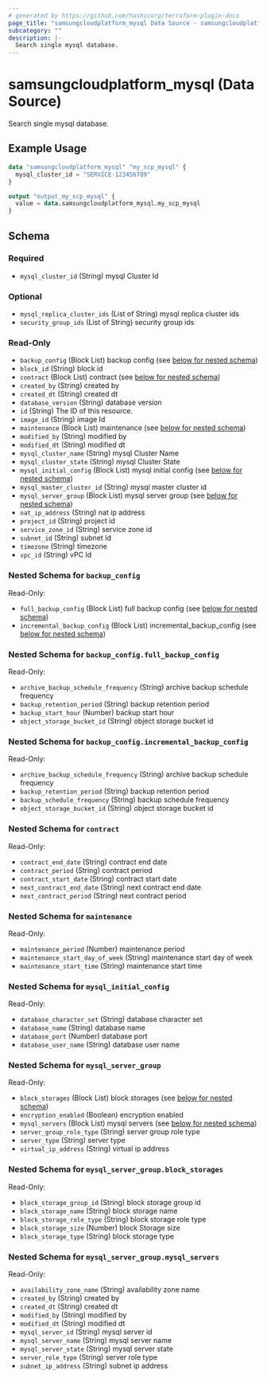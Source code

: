```yaml
---
# generated by https://github.com/hashicorp/terraform-plugin-docs
page_title: "samsungcloudplatform_mysql Data Source - samsungcloudplatform"
subcategory: ""
description: |-
  Search single mysql database.
---
```


# samsungcloudplatform_mysql (Data Source)

Search single mysql database.

## Example Usage

```terraform
data "samsungcloudplatform_mysql" "my_scp_mysql" {
  mysql_cluster_id = "SERVICE-123456789"
}

output "output_my_scp_mysql" {
  value = data.samsungcloudplatform_mysql.my_scp_mysql
}
```

<!-- schema generated by tfplugindocs -->
## Schema

### Required

- `mysql_cluster_id` (String) mysql Cluster Id

### Optional

- `mysql_replica_cluster_ids` (List of String) mysql replica cluster ids
- `security_group_ids` (List of String) security group ids

### Read-Only

- `backup_config` (Block List) backup config (see [below for nested schema](#nestedblock--backup_config))
- `block_id` (String) block id
- `contract` (Block List) contract (see [below for nested schema](#nestedblock--contract))
- `created_by` (String) created by
- `created_dt` (String) created dt
- `database_version` (String) database version
- `id` (String) The ID of this resource.
- `image_id` (String) image Id
- `maintenance` (Block List) maintenance (see [below for nested schema](#nestedblock--maintenance))
- `modified_by` (String) modified by
- `modified_dt` (String) modified dt
- `mysql_cluster_name` (String) mysql Cluster Name
- `mysql_cluster_state` (String) mysql Cluster State
- `mysql_initial_config` (Block List) mysql initial config (see [below for nested schema](#nestedblock--mysql_initial_config))
- `mysql_master_cluster_id` (String) mysql master cluster id
- `mysql_server_group` (Block List) mysql server group (see [below for nested schema](#nestedblock--mysql_server_group))
- `nat_ip_address` (String) nat ip address
- `project_id` (String) project id
- `service_zone_id` (String) service zone id
- `subnet_id` (String) subnet Id
- `timezone` (String) timezone
- `vpc_id` (String) vPC Id

<a id="nestedblock--backup_config"></a>
### Nested Schema for `backup_config`

Read-Only:

- `full_backup_config` (Block List) full backup config (see [below for nested schema](#nestedblock--backup_config--full_backup_config))
- `incremental_backup_config` (Block List) incremental_backup_config (see [below for nested schema](#nestedblock--backup_config--incremental_backup_config))

<a id="nestedblock--backup_config--full_backup_config"></a>
### Nested Schema for `backup_config.full_backup_config`

Read-Only:

- `archive_backup_schedule_frequency` (String) archive backup schedule frequency
- `backup_retention_period` (String) backup retention period
- `backup_start_hour` (Number) backup start hour
- `object_storage_bucket_id` (String) object storage bucket id


<a id="nestedblock--backup_config--incremental_backup_config"></a>
### Nested Schema for `backup_config.incremental_backup_config`

Read-Only:

- `archive_backup_schedule_frequency` (String) archive backup schedule frequency
- `backup_retention_period` (String) backup retention period
- `backup_schedule_frequency` (String) backup schedule frequency
- `object_storage_bucket_id` (String) object storage bucket id



<a id="nestedblock--contract"></a>
### Nested Schema for `contract`

Read-Only:

- `contract_end_date` (String) contract end date
- `contract_period` (String) contract period
- `contract_start_date` (String) contract start date
- `next_contract_end_date` (String) next contract end date
- `next_contract_period` (String) next contract period


<a id="nestedblock--maintenance"></a>
### Nested Schema for `maintenance`

Read-Only:

- `maintenance_period` (Number) maintenance period
- `maintenance_start_day_of_week` (String) maintenance start day of week
- `maintenance_start_time` (String) maintenance start time


<a id="nestedblock--mysql_initial_config"></a>
### Nested Schema for `mysql_initial_config`

Read-Only:

- `database_character_set` (String) database character set
- `database_name` (String) database name
- `database_port` (Number) database port
- `database_user_name` (String) database user name


<a id="nestedblock--mysql_server_group"></a>
### Nested Schema for `mysql_server_group`

Read-Only:

- `block_storages` (Block List) block storages (see [below for nested schema](#nestedblock--mysql_server_group--block_storages))
- `encryption_enabled` (Boolean) encryption enabled
- `mysql_servers` (Block List) mysql servers (see [below for nested schema](#nestedblock--mysql_server_group--mysql_servers))
- `server_group_role_type` (String) server group role type
- `server_type` (String) server type
- `virtual_ip_address` (String) virtual ip address

<a id="nestedblock--mysql_server_group--block_storages"></a>
### Nested Schema for `mysql_server_group.block_storages`

Read-Only:

- `block_storage_group_id` (String) block storage group id
- `block_storage_name` (String) block storage name
- `block_storage_role_type` (String) block storage role type
- `block_storage_size` (Number) block Storage size
- `block_storage_type` (String) block storage type


<a id="nestedblock--mysql_server_group--mysql_servers"></a>
### Nested Schema for `mysql_server_group.mysql_servers`

Read-Only:

- `availability_zone_name` (String) availability zone name
- `created_by` (String) created by
- `created_dt` (String) created dt
- `modified_by` (String) modified by
- `modified_dt` (String) modified dt
- `mysql_server_id` (String) mysql server id
- `mysql_server_name` (String) mysql server name
- `mysql_server_state` (String) mysql server state
- `server_role_type` (String) server role type
- `subnet_ip_address` (String) subnet ip address


